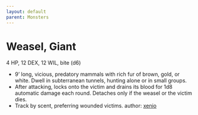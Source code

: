 ```yaml
---
layout: default
parent: Monsters
---
```

# Weasel, Giant
4 HP, 12 DEX, 12 WIL, bite (d6)
-   9’ long, vicious, predatory mammals with rich fur of brown, gold, or
    white. Dwell in subterranean tunnels, hunting alone or in small
    groups.
-   After attacking, locks onto the victim and drains its blood for 1d8
    automatic damage each round. Detaches only if the weasel or the
    victim dies.
-   Track by scent, preferring wounded victims.
author: [xenio](https://xenioinabottle.blogspot.com)
